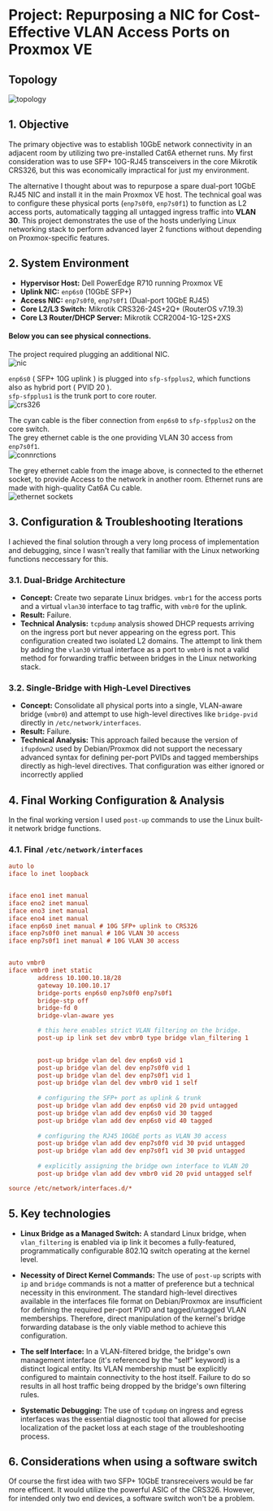 # Project: Repurposing a NIC for Cost-Effective VLAN Access Ports on Proxmox VE  


## Topology

![topology](./topology.png)

## 1. Objective

The primary objective was to establish 10GbE network connectivity in an adjacent room by utilizing two pre-installed Cat6A ethernet runs. My first consideration was to use SFP+ 10G-RJ45 transceivers in the core Mikrotik CRS326, but this was economically impractical for just my environment.

The alternative I thought about was to repurpose a spare dual-port 10GbE RJ45 NIC and install it in the main Proxmox VE host. The technical goal was to configure these physical ports (`enp7s0f0`, `enp7s0f1`) to function as L2 access ports, automatically tagging all untagged ingress traffic into **VLAN 30**. This project demonstrates the use of the hosts underlying Linux networking stack to perform advanced layer 2 functions without depending on Proxmox-specific features.

## 2. System Environment

-   **Hypervisor Host:** Dell PowerEdge R710 running Proxmox VE
-   **Uplink NIC:** `enp6s0` (10GbE SFP+)
-   **Access NIC:** `enp7s0f0`, `enp7s0f1` (Dual-port 10GbE RJ45)
-   **Core L2/L3 Switch:** Mikrotik CRS326-24S+2Q+ (RouterOS v7.19.3)
-   **Core L3 Router/DHCP Server:** Mikrotik CCR2004-1G-12S+2XS

#### Below you can see physical connections.

The project required plugging an additional NIC.  
![nic](./IMG_4534.jpeg)  

`enp6s0` ( SFP+ 10G uplink ) is plugged into `sfp-sfpplus2`, which functions also as hybrid port ( PVID 20 ).  
`sfp-sfpplus1` is the trunk port to core router.   
![crs326](./IMG_4625.jpeg)   

The cyan cable is the fiber connection from `enp6s0` to `sfp-sfpplus2` on the core switch.   
The grey ethernet cable is the one providing VLAN 30 access from `enp7s0f1`.   
![connrctions](./IMG_4634.jpeg)   

The grey ethernet cable from the image above, is connected to the ethernet socket, to provide Access to the network in another room. Ethernet runs are made with high-quality Cat6A Cu cable.  
![ethernet sockets](./IMG_4635.jpeg)
## 3. Configuration & Troubleshooting Iterations

I achieved the final solution through a very long process of implementation and debugging, since I wasn't really that familiar with the Linux networking functions neccessary for this.

### 3.1. Dual-Bridge Architecture

-   **Concept:** Create two separate Linux bridges. `vmbr1` for the access ports and a virtual `vlan30` interface to tag traffic, with `vmbr0` for the uplink.
-   **Result:** Failure.
-   **Technical Analysis:** `tcpdump` analysis showed DHCP requests arriving on the ingress port but never appearing on the egress port. This configuration created two isolated L2 domains. The attempt to link them by adding the `vlan30` virtual interface as a port to `vmbr0` is not a valid method for forwarding traffic between bridges in the Linux networking stack.

### 3.2. Single-Bridge with High-Level Directives

-   **Concept:** Consolidate all physical ports into a single, VLAN-aware bridge (`vmbr0`) and attempt to use high-level directives like `bridge-pvid` directly in `/etc/network/interfaces`.
-   **Result:** Failure.
-   **Technical Analysis:** This approach failed because the version of `ifupdown2` used by Debian/Proxmox did not support the necessary advanced syntax for defining per-port PVIDs and tagged memberships directly as high-level directives. That configuration was either ignored or incorrectly applied


## 4. Final Working Configuration & Analysis

In the final working version I used `post-up` commands to use the Linux built-it network bridge functions.

### 4.1. Final `/etc/network/interfaces`

```ini
auto lo
iface lo inet loopback


iface eno1 inet manual
iface eno2 inet manual
iface eno3 inet manual
iface eno4 inet manual
iface enp6s0 inet manual # 10G SFP+ uplink to CRS326
iface enp7s0f0 inet manual # 10G VLAN 30 access
iface enp7s0f1 inet manual # 10G VLAN 30 access


auto vmbr0
iface vmbr0 inet static
        address 10.100.10.18/28
        gateway 10.100.10.17
        bridge-ports enp6s0 enp7s0f0 enp7s0f1
        bridge-stp off
        bridge-fd 0
        bridge-vlan-aware yes

        # this here enables strict VLAN filtering on the bridge.
        post-up ip link set dev vmbr0 type bridge vlan_filtering 1

        
        post-up bridge vlan del dev enp6s0 vid 1
        post-up bridge vlan del dev enp7s0f0 vid 1
        post-up bridge vlan del dev enp7s0f1 vid 1
        post-up bridge vlan del dev vmbr0 vid 1 self
        
        # configuring the SFP+ port as uplink & trunk
        post-up bridge vlan add dev enp6s0 vid 20 pvid untagged
        post-up bridge vlan add dev enp6s0 vid 30 tagged
        post-up bridge vlan add dev enp6s0 vid 40 tagged
        
        # configuring the RJ45 10GbE ports as VLAN 30 access
        post-up bridge vlan add dev enp7s0f0 vid 30 pvid untagged
        post-up bridge vlan add dev enp7s0f1 vid 30 pvid untagged
        
        # explicitly assigning the bridge own interface to VLAN 20
        post-up bridge vlan add dev vmbr0 vid 20 pvid untagged self

source /etc/network/interfaces.d/*
```

## 5. Key technologies

- **Linux Bridge as a Managed Switch:** A standard Linux bridge, when `vlan_filtering` is enabled via ip link it becomes a fully-featured, programmatically configurable 802.1Q switch operating at the kernel level.

- **Necessity of Direct Kernel Commands:** The use of `post-up` scripts with `ip` and `bridge` commands is not a matter of preference but a technical necessity in this environment. The standard high-level directives available in the interfaces file format on Debian/Proxmox are insufficient for defining the required per-port PVID and tagged/untagged VLAN memberships. Therefore, direct manipulation of the kernel's bridge forwarding database is the only viable method to achieve this configuration.

- **The self Interface:** In a VLAN-filtered bridge, the bridge's own management interface (it's referenced by the "self" keyword) is a distinct logical entity. Its VLAN membership must be explicitly configured to maintain connectivity to the host itself. Failure to do so results in all host traffic being dropped by the bridge's own filtering rules.

- **Systematic Debugging:** The use of `tcpdump` on ingress and egress interfaces was the essential diagnostic tool that allowed for precise localization of the packet loss at each stage of the troubleshooting process.

## 6. Considerations when using a software switch

Of course the first idea with two SFP+ 10GbE transreceivers would be far more efficent. It would utilize the powerful ASIC of the CRS326. However, for intended only two end devices, a software switch won't be a problem.
